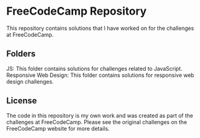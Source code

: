 # FreeCodeCamp Repository

This repository contains solutions that I have worked on for the challenges at FreeCodeCamp.

## Folders

JS: This folder contains solutions for challenges related to JavaScript.
Responsive Web Design: This folder contains solutions for responsive web design challenges.

## License
The code in this repository is my own work and was created as part of the challenges at FreeCodeCamp. Please see the original challenges on the FreeCodeCamp website for more details.
